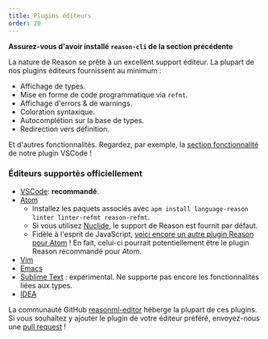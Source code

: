 ```yaml
---
title: Plugins éditeurs
order: 20
---
```


**Assurez-vous d'avoir installé `reason-cli` de la section précédente**

La nature de Reason se prête à un excellent support éditeur. La plupart de nos plugins éditeurs fournissent au minimum :

- Affichage de types.
- Mise en forme de code programmatique via `refmt`.
- Affichage d'errors & de warnings.
- Coloration syntaxique.
- Autocomplétion sur la base de types.
- Redirection vers définition.

Et d'autres fonctionnalités. Regardez, par exemple, la [section fonctionnalité](https://github.com/reasonml-editor/vscode-reasonml#features)  de notre plugin VSCode !

### Éditeurs supportés officiellement

- [VSCode](https://github.com/reasonml-editor/vscode-reasonml): **recommandé**.
- [Atom](https://github.com/314eter/atom-ocaml-merlin)
  - Installez les paquets associés avec `apm install language-reason linter linter-refmt reason-refmt`.
  - Si vous utilisez [Nuclide](https://nuclide.io/), le support de Reason est fournit par défaut.
  - Fidèle à l'esprit de JavaScript, [voici encore un autre plugin Reason pour Atom](https://github.com/zaaack/atom-ide-reason) ! En fait, celui-ci pourrait potentiellement être le plugin Reason recommandé pour Atom.
- [Vim](https://github.com/reasonml-editor/vim-reason)
- [Emacs](https://github.com/reasonml-editor/reason-mode)
- [Sublime Text](https://github.com/reasonml-editor/sublime-reason) : expérimental. Ne supporte pas encore les fonctionnalités liées aux types.
- [IDEA](https://github.com/reasonml-editor/reasonml-idea-plugin)

La communauté GitHub [reasonml-editor](https://github.com/reasonml-editor/) héberge la plupart de ces plugins. Si vous souhaitez y ajouter le plugin de votre éditeur préféré, envoyez-nous une [pull request](https://github.com/reasonml/reasonml.github.io) !
